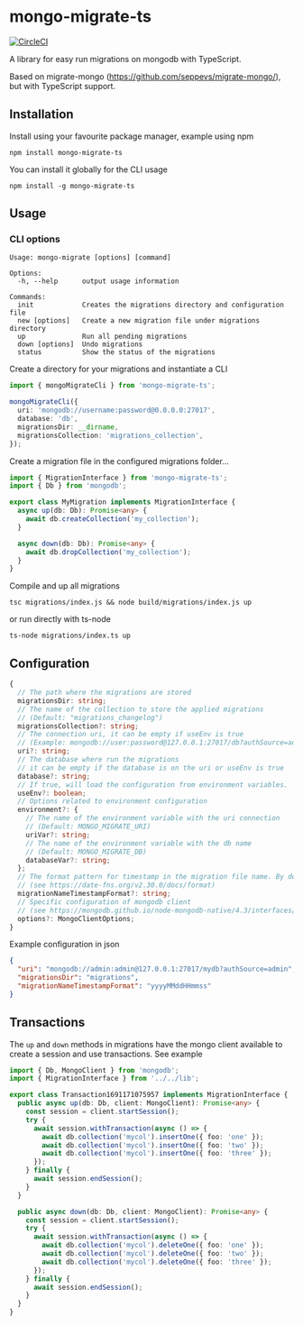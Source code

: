 # mongo-migrate-ts

[![CircleCI](https://circleci.com/gh/mycodeself/mongo-migrate-ts.svg?style=svg)](https://circleci.com/gh/mycodeself/mongo-migrate-ts)

A library for easy run migrations on mongodb with TypeScript.

Based on migrate-mongo (https://github.com/seppevs/migrate-mongo/), but with TypeScript support.

## Installation

Install using your favourite package manager, example using npm

```
npm install mongo-migrate-ts
```

You can install it globally for the CLI usage

```
npm install -g mongo-migrate-ts
```

## Usage

### CLI options

```
Usage: mongo-migrate [options] [command]

Options:
  -h, --help      output usage information

Commands:
  init            Creates the migrations directory and configuration file
  new [options]   Create a new migration file under migrations directory
  up              Run all pending migrations
  down [options]  Undo migrations
  status          Show the status of the migrations
```

Create a directory for your migrations and instantiate a CLI

```typescript
import { mongoMigrateCli } from 'mongo-migrate-ts';

mongoMigrateCli({
  uri: 'mongodb://username:password@0.0.0.0:27017',
  database: 'db',
  migrationsDir: __dirname,
  migrationsCollection: 'migrations_collection',
});
```

Create a migration file in the configured migrations folder...

```typescript
import { MigrationInterface } from 'mongo-migrate-ts';
import { Db } from 'mongodb';

export class MyMigration implements MigrationInterface {
  async up(db: Db): Promise<any> {
    await db.createCollection('my_collection');
  }

  async down(db: Db): Promise<any> {
    await db.dropCollection('my_collection');
  }
}
```

Compile and up all migrations

```
tsc migrations/index.js && node build/migrations/index.js up
```

or run directly with ts-node

```
ts-node migrations/index.ts up
```

## Configuration

```typescript
{
  // The path where the migrations are stored
  migrationsDir: string;
  // The name of the collection to store the applied migrations
  // (Default: "migrations_changelog")
  migrationsCollection?: string;
  // The connection uri, it can be empty if useEnv is true
  // (Example: mongodb://user:password@127.0.0.1:27017/db?authSource=admin)
  uri?: string;
  // The database where run the migrations
  // it can be empty if the database is on the uri or useEnv is true
  database?: string;
  // If true, will load the configuration from environment variables.
  useEnv?: boolean;
  // Options related to environment configuration
  environment?: {
    // The name of the environment variable with the uri connection
    // (Default: MONGO_MIGRATE_URI)
    uriVar?: string;
    // The name of the environment variable with the db name
    // (Default: MONGO_MIGRATE_DB)
    databaseVar?: string;
  };
  // The format pattern for timestamp in the migration file name. By default: 'T'
  // (see https://date-fns.org/v2.30.0/docs/format)
  migrationNameTimestampFormat?: string;
  // Specific configuration of mongodb client
  // (see https://mongodb.github.io/node-mongodb-native/4.3/interfaces/MongoClientOptions.html)
  options?: MongoClientOptions;
}
```

Example configuration in json

```json
{
  "uri": "mongodb://admin:admin@127.0.0.1:27017/mydb?authSource=admin",
  "migrationsDir": "migrations",
  "migrationNameTimestampFormat": "yyyyMMddHHmmss"
}
```

## Transactions

The `up` and `down` methods in migrations have the mongo client available to create a session and use transactions. See example

```typescript
import { Db, MongoClient } from 'mongodb';
import { MigrationInterface } from '../../lib';

export class Transaction1691171075957 implements MigrationInterface {
  public async up(db: Db, client: MongoClient): Promise<any> {
    const session = client.startSession();
    try {
      await session.withTransaction(async () => {
        await db.collection('mycol').insertOne({ foo: 'one' });
        await db.collection('mycol').insertOne({ foo: 'two' });
        await db.collection('mycol').insertOne({ foo: 'three' });
      });
    } finally {
      await session.endSession();
    }
  }

  public async down(db: Db, client: MongoClient): Promise<any> {
    const session = client.startSession();
    try {
      await session.withTransaction(async () => {
        await db.collection('mycol').deleteOne({ foo: 'one' });
        await db.collection('mycol').deleteOne({ foo: 'two' });
        await db.collection('mycol').deleteOne({ foo: 'three' });
      });
    } finally {
      await session.endSession();
    }
  }
}
```